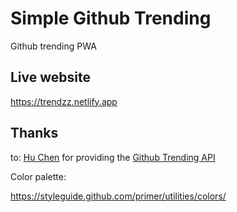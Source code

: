 # Simple Github Trending

Github trending PWA

## Live website

https://trendzz.netlify.app

## Thanks

to: [Hu Chen](https://github.com/huchenme) for providing the [Github Trending API](https://github.com/huchenme/github-trending-api)

Color palette:

https://styleguide.github.com/primer/utilities/colors/
